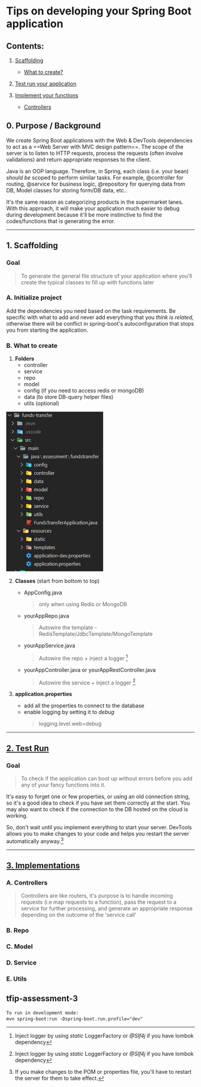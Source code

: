 # Tips on developing your Spring Boot application
## Contents:
1. [Scaffolding](#1-scaffolding)
    - [What to create?](#b-what-to-create)

2. [Test run your application](#2-test-run)

3. [Implement your functions](#3-implementations)
    - [Controllers](#a-controllers)



## 0. Purpose / Background

We create Spring Boot applications with the Web & DevTools dependencies to act as a ==Web Server with MVC design pattern==. The scope of the server is to listen to HTTP requests, process the requests (often involve validations) and return appropriate responses to the client.

Java is an OOP language. Therefore, in Spring, each class (i.e. your bean) *should be* scoped to perform similar tasks. For example, @controller for routing, @service for business logic, @repository for querying data from DB, Model classes for storing form/DB data, etc.. 

It's the same reason as categorizing products in the supermarket lanes. With this approach, it will make your application much easier to debug during development because it'll be more instinctive to find the codes/functions that is generating the error.

---

## 1. Scaffolding
### Goal
> To generate the general file structure of your application where you'll create the typical classes to fill up with functions later

### A. Initialize project
Add the dependencies you need based on the task requirements. Be specific with what to add and never add everything that you *think is related,* otherwise there will be conflict in spring-boot's autoconfiguration that stops you from starting the application. 

### B. What to create
1. **Folders**
    - controller
    - service
    - repo
    - model
    - config (if you need to access redis or mongoDB)
    - data (to store DB-query helper files)
    - utils (optional)

![folder_structure](/img/folder-structure.png)


2. **Classes** (start from bottom to top)
    - AppConfig.java 
        > only when using Redis or MongoDB
    - yourAppRepo.java
        > Autowire the template - RedisTemplate/JdbcTemplate/MongoTemplate
    - yourAppService.java
        > Autowire the repo + inject a logger [^1]
    - yourAppController.java or yourAppRestController.java
        > Autowire the service + inject a logger [^1]
     
3. **application.properties**
    - add all the properties to connect to the database
    - enable logging by setting it to *debug*
        > logging.level.web=debug

[^1]: Inject logger by using *static* LoggerFactory or *@Slf4j* if you have lombok dependency
---

## [2. Test Run](#contents)
### Goal
> To check if the application can boot up without errors before you add any of your fancy functions into it.

It's easy to forget one or few properties, or using an old connection string, so it's a good idea to check if you have set them correctly at the start. You may also want to check if the connection to the DB hosted on the cloud is working.

So, don't wait until you implement everything to start your server. DevTools allows you to make changes to your code and helps you restart the server automatically anyway.[^2]

[^2]: If you make changes to the POM or properties file, you'll have to restart the server for them to take effect.

---

## [3. Implementations](#contents)
### A. Controllers
> Controllers are like routers, it's purpose is to handle incoming requests (i.e map requests to a function), pass the request to a service for further processing, and generate an appropriate response depending on the outcome of the 'service call'

### B. Repo

### C. Model

### D. Service

### E. Utils


## tfip-assessment-3
```
To run in development mode:
mvn spring-boot:run -Dspring-boot.run.profile="dev"
```
